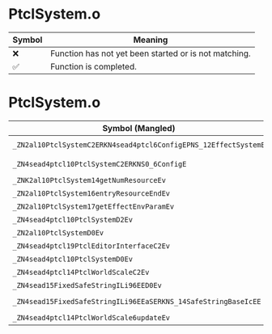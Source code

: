 # PtclSystem.o
| Symbol | Meaning 
| ------------- | ------------- 
| :x: | Function has not yet been started or is not matching. 
| :white_check_mark: | Function is completed. 


# PtclSystem.o
| Symbol (Mangled) | Symbol (Demangled) | Decompiled? |
| ------------- |  ------------- | ------------- |
| `_ZN2al10PtclSystemC2ERKN4sead4ptcl6ConfigEPNS_12EffectSystemE` | `al::PtclSystem::PtclSystem(sead::ptcl::Config const&,al::EffectSystem *)` | :white_check_mark: |
| `_ZN4sead4ptcl10PtclSystemC2ERKNS0_6ConfigE` | `sead::ptcl::PtclSystem::PtclSystem(sead::ptcl::Config const&)` | :white_check_mark: |
| `_ZNK2al10PtclSystem14getNumResourceEv` | `al::PtclSystem::getNumResource(void)const` | :white_check_mark: |
| `_ZN2al10PtclSystem16entryResourceEndEv` | `al::PtclSystem::entryResourceEnd(void)` | :white_check_mark: |
| `_ZN2al10PtclSystem17getEffectEnvParamEv` | `al::PtclSystem::getEffectEnvParam(void)` | :white_check_mark: |
| `_ZN4sead4ptcl10PtclSystemD2Ev` | `sead::ptcl::PtclSystem::~PtclSystem()` | :white_check_mark: |
| `_ZN2al10PtclSystemD0Ev` | `al::PtclSystem::~PtclSystem()` | :white_check_mark: |
| `_ZN4sead4ptcl19PtclEditorInterfaceC2Ev` | `sead::ptcl::PtclEditorInterface::PtclEditorInterface(void)` | :white_check_mark: |
| `_ZN4sead4ptcl10PtclSystemD0Ev` | `sead::ptcl::PtclSystem::~PtclSystem()` | :white_check_mark: |
| `_ZN4sead4ptcl14PtclWorldScaleC2Ev` | `sead::ptcl::PtclWorldScale::PtclWorldScale(void)` | :white_check_mark: |
| `_ZN4sead15FixedSafeStringILi96EED0Ev` | `sead::FixedSafeString<96>::~FixedSafeString()` | :white_check_mark: |
| `_ZN4sead15FixedSafeStringILi96EEaSERKNS_14SafeStringBaseIcEE` | `sead::FixedSafeString<96>::operator=(sead::SafeStringBase<char> const&)` | :white_check_mark: |
| `_ZN4sead4ptcl14PtclWorldScale6updateEv` | `sead::ptcl::PtclWorldScale::update(void)` | :white_check_mark: |
